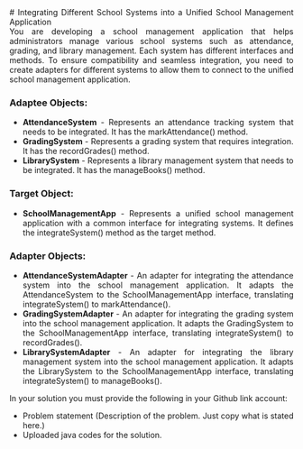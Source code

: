 <div align="justify"># Integrating Different School Systems into a Unified School Management Application</div>
<div align="justify">You are developing a school management application that helps administrators manage various school systems such as attendance, grading, and library management. Each system has different interfaces and methods. To ensure compatibility and seamless integration, you need to create adapters for different systems to allow them to connect to the unified school management application.

### Adaptee Objects:
* **AttendanceSystem** - Represents an attendance tracking system that needs to be integrated. It has the markAttendance() method.
* **GradingSystem** - Represents a grading system that requires integration. It has the recordGrades() method.
* **LibrarySystem** - Represents a library management system that needs to be integrated. It has the manageBooks() method.

### Target Object:
* **SchoolManagementApp** - Represents a unified school management application with a common interface for integrating systems. It defines the integrateSystem() method as the target method.

### Adapter Objects:
* **AttendanceSystemAdapter** - An adapter for integrating the attendance system into the school management application. It adapts the AttendanceSystem to the SchoolManagementApp interface, translating integrateSystem() to markAttendance().
* **GradingSystemAdapter** - An adapter for integrating the grading system into the school management application. It adapts the GradingSystem to the SchoolManagementApp interface, translating integrateSystem() to recordGrades().
* **LibrarySystemAdapter** - An adapter for integrating the library management system into the school management application. It adapts the LibrarySystem to the SchoolManagementApp interface, translating integrateSystem() to manageBooks().

In your solution you must provide the following in your Github link account:

  * Problem statement (Description of the problem. Just copy what is stated here.)
  * Uploaded java codes for the solution.</div>
